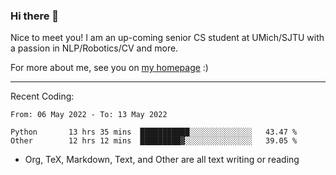 ### Hi there 👋

Nice to meet you! I am an up-coming senior CS student at UMich/SJTU with a passion in NLP/Robotics/CV and more. 

For more about me, see you on [my homepage](https://jiayipan.me) :)

---

Recent Coding:
<!--START_SECTION:waka-->

```text
From: 06 May 2022 - To: 13 May 2022

Python       13 hrs 35 mins  ███████████░░░░░░░░░░░░░░   43.47 %
Other        12 hrs 12 mins  █████████▓░░░░░░░░░░░░░░░   39.05 %
```

<!--END_SECTION:waka-->
- Org, TeX, Markdown, Text, and Other are all text writing or reading
